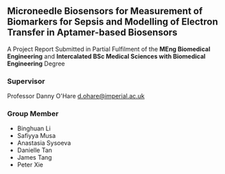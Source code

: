 ## Microneedle Biosensors for Measurement of Biomarkers for Sepsis and Modelling of Electron Transfer in Aptamer-based Biosensors


A Project Report Submitted in Partial Fulfilment of the <b>MEng Biomedical Engineering</b> and <b>Intercalated BSc Medical Sciences with Biomedical Engineering</b> Degree

### Supervisor
Professor Danny O'Hare <d.ohare@imperial.ac.uk>

### Group Member
<ul>
  <li>Binghuan Li <binghuan.li19@imperial.ac.uk> </li>
  <li>Safiyya Musa</li>
  <li>Anastasia Sysoeva</li>
  <li>Danielle Tan</li>
  <li>James Tang</li>
  <li>Peter Xie</li>
</ul>
